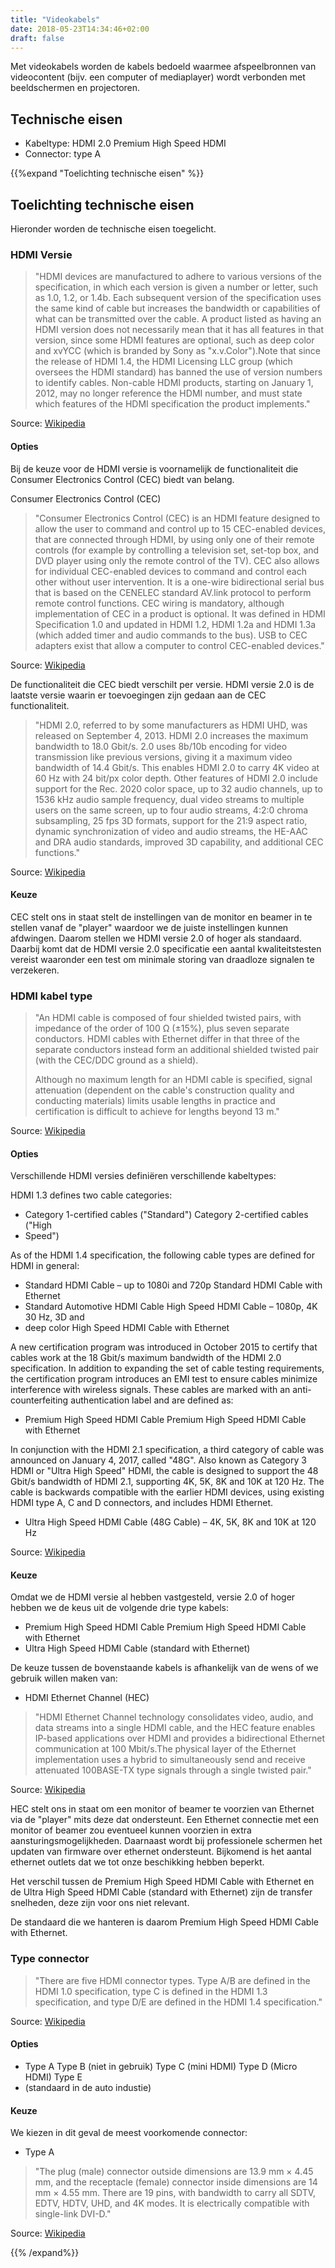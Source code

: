 ```yaml
---
title: "Videokabels"
date: 2018-05-23T14:34:46+02:00
draft: false
---
```


Met videokabels worden de kabels bedoeld waarmee afspeelbronnen van videocontent
(bijv. een computer of mediaplayer) wordt verbonden met beeldschermen en
projectoren.

## Technische eisen

* Kabeltype: HDMI 2.0 Premium High Speed HDMI
* Connector: type A

{{%expand "Toelichting technische eisen" %}}

## Toelichting technische eisen

Hieronder worden de technische eisen toegelicht.

### HDMI Versie

> "HDMI devices are manufactured to adhere to various versions of the
> specification, in which each version is given a number or letter, such as 1.0,
> 1.2, or 1.4b. Each subsequent version of the specification uses the same kind
> of cable but increases the bandwidth or capabilities of what can be
> transmitted over the cable. A product listed as having an HDMI version does
> not necessarily mean that it has all features in that version, since some HDMI
> features are optional, such as deep color and xvYCC (which is branded by Sony
> as "x.v.Color").Note that since the release of HDMI 1.4, the HDMI Licensing
> LLC group (which oversees the HDMI standard) has banned the use of version
> numbers to identify cables. Non-cable HDMI products, starting on January 1,
> 2012, may no longer reference the HDMI number, and must state which features
> of the HDMI specification the product implements."

Source: [Wikipedia](https://en.wikipedia.org/wiki/HDMI#Versions)

#### Opties

Bij de keuze voor de HDMI versie is voornamelijk de functionaliteit die Consumer
Electronics Control (CEC) biedt van belang.

Consumer Electronics Control (CEC)

> "Consumer Electronics Control (CEC) is an HDMI feature designed to allow the
> user to command and control up to 15 CEC-enabled devices, that are connected
> through HDMI, by using only one of their remote controls (for example by
> controlling a television set, set-top box, and DVD player using only the
> remote control of the TV). CEC also allows for individual CEC-enabled devices
> to command and control each other without user intervention. It is a one-wire
> bidirectional serial bus that is based on the CENELEC standard AV.link
> protocol to perform remote control functions. CEC wiring is mandatory,
> although implementation of CEC in a product is optional. It was defined in
> HDMI Specification 1.0 and updated in HDMI 1.2, HDMI 1.2a and HDMI 1.3a (which
> added timer and audio commands to the bus). USB to CEC adapters exist that
> allow a computer to control CEC-enabled devices."

Source:
[Wikipedia](https://en.wikipedia.org/wiki/HDMI#Consumer_Electronics_Control_(CEC))

De functionaliteit die CEC biedt verschilt per versie. HDMI versie 2.0 is de
laatste versie waarin er toevoegingen zijn gedaan aan de CEC functionaliteit.

> "HDMI 2.0, referred to by some manufacturers as HDMI UHD, was released on
> September 4, 2013. HDMI 2.0 increases the maximum bandwidth to 18.0 Gbit/s.
> 2.0 uses 8b/10b encoding for video transmission like previous versions, giving
> it a maximum video bandwidth of 14.4 Gbit/s. This enables HDMI 2.0 to carry 4K
> video at 60 Hz with 24 bit/px color depth. Other features of HDMI 2.0 include
> support for the Rec. 2020 color space, up to 32 audio channels, up to 1536 kHz
> audio sample frequency, dual video streams to multiple users on the same
> screen, up to four audio streams, 4:2:0 chroma subsampling, 25 fps 3D formats,
> support for the 21:9 aspect ratio, dynamic synchronization of video and audio
> streams, the HE-AAC and DRA audio standards, improved 3D capability, and
> additional CEC functions."

Source: [Wikipedia](https://en.wikipedia.org/wiki/HDMI#Version_2.0)

#### Keuze

CEC stelt ons in staat stelt de instellingen van de monitor en beamer in te
stellen vanaf de "player" waardoor we de juiste instellingen kunnen afdwingen.
Daarom stellen we HDMI versie 2.0 of hoger als standaard. Daarbij komt dat de
HDMI versie 2.0 specificatie een aantal kwaliteitstesten vereist waaronder een
test om minimale storing van draadloze signalen te verzekeren.

### HDMI kabel type

> "An HDMI cable is composed of four shielded twisted pairs, with impedance of
> the order of 100 Ω (±15%), plus seven separate conductors. HDMI cables with
> Ethernet differ in that three of the separate conductors instead form an
> additional shielded twisted pair (with the CEC/DDC ground as a shield).
>
> Although no maximum length for an HDMI cable is specified, signal attenuation
> (dependent on the cable's construction quality and conducting materials)
> limits usable lengths in practice and certification is difficult to achieve
> for lengths beyond 13 m."

Source: [Wikipedia](https://en.wikipedia.org/wiki/HDMI#Cables)

#### Opties

Verschillende HDMI versies definiëren verschillende kabeltypes:

HDMI 1.3 defines two cable categories:

* Category 1-certified cables ("Standard") Category 2-certified cables ("High
* Speed")

As of the HDMI 1.4 specification, the following cable types are defined for HDMI
in general:

* Standard HDMI Cable – up to 1080i and 720p Standard HDMI Cable with Ethernet
* Standard Automotive HDMI Cable High Speed HDMI Cable – 1080p, 4K 30 Hz, 3D and
* deep color High Speed HDMI Cable with Ethernet

A new certification program was introduced in October 2015 to certify that
cables work at the 18 Gbit/s maximum bandwidth of the HDMI 2.0 specification. In
addition to expanding the set of cable testing requirements, the certification
program introduces an EMI test to ensure cables minimize interference with
wireless signals. These cables are marked with an anti-counterfeiting
authentication label and are defined as:

* Premium High Speed HDMI Cable Premium High Speed HDMI Cable with Ethernet

In conjunction with the HDMI 2.1 specification, a third category of cable was
announced on January 4, 2017, called "48G". Also known as Category 3 HDMI or
"Ultra High Speed" HDMI, the cable is designed to support the 48 Gbit/s
bandwidth of HDMI 2.1, supporting 4K, 5K, 8K and 10K at 120 Hz. The cable is
backwards compatible with the earlier HDMI devices, using existing HDMI type A,
C and D connectors, and includes HDMI Ethernet.

* Ultra High Speed HDMI Cable (48G Cable) – 4K, 5K, 8K and 10K at 120 Hz

Source: [Wikipedia](https://en.wikipedia.org/wiki/HDMI#Cables)

#### Keuze

Omdat we de HDMI versie al hebben vastgesteld, versie 2.0 of hoger hebben we de
keus uit de volgende drie type kabels:

* Premium High Speed HDMI Cable Premium High Speed HDMI Cable with Ethernet
* Ultra High Speed HDMI Cable (standard with Ethernet)

De keuze tussen de bovenstaande kabels is afhankelijk van de wens of we gebruik
willen maken van:

* HDMI Ethernet Channel (HEC)

> "HDMI Ethernet Channel technology consolidates video, audio, and data streams
> into a single HDMI cable, and the HEC feature enables IP-based applications
> over HDMI and provides a bidirectional Ethernet communication at 100
> Mbit/s.The physical layer of the Ethernet implementation uses a hybrid to
> simultaneously send and receive attenuated 100BASE-TX type signals through a
> single twisted pair."

Source:
[Wikipedia](https://en.wikipedia.org/wiki/HDMI#HDMI_Ethernet_and_Audio_Return_Channel)

HEC stelt ons in staat om een monitor of beamer te voorzien van Ethernet via de
"player" mits deze dat ondersteunt. Een Ethernet connectie met een monitor of
beamer zou eventueel kunnen voorzien in extra aansturingsmogelijkheden.
Daarnaast wordt bij professionele schermen het updaten van firmware over
ethernet ondersteunt. Bijkomend is het aantal ethernet outlets dat we tot onze
beschikking hebben beperkt.

Het verschil tussen de Premium High Speed HDMI Cable with Ethernet en de Ultra
High Speed HDMI Cable (standard with Ethernet) zijn de transfer snelheden, deze
zijn voor ons niet relevant.

De standaard die we hanteren is daarom Premium High Speed HDMI Cable with
Ethernet.

### Type connector

> "There are five HDMI connector types. Type A/B are defined in the HDMI 1.0
> specification, type C is defined in the HDMI 1.3 specification, and type D/E
> are defined in the HDMI 1.4 specification."

Source: [Wikipedia](https://en.wikipedia.org/wiki/HDMI#Connectors)

#### Opties

* Type A Type B (niet in gebruik) Type C (mini HDMI) Type D (Micro HDMI) Type E
* (standaard in de auto industie)

#### Keuze

We kiezen in dit geval de meest voorkomende connector:

* Type A

> "The plug (male) connector outside dimensions are 13.9 mm × 4.45 mm, and the
> receptacle (female) connector inside dimensions are 14 mm × 4.55 mm. There are
> 19 pins, with bandwidth to carry all SDTV, EDTV, HDTV, UHD, and 4K modes. It
> is electrically compatible with single-link DVI-D."

Source: [Wikipedia](https://en.wikipedia.org/wiki/HDMI#Connectors)

{{% /expand%}}
